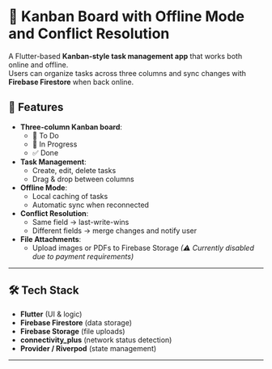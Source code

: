 # 📌 Kanban Board with Offline Mode and Conflict Resolution

A Flutter-based **Kanban-style task management app** that works both online and offline.  
Users can organize tasks across three columns and sync changes with **Firebase Firestore** when back online.

## 🚀 Features
- **Three-column Kanban board**:
  - 📝 To Do
  - 🚧 In Progress
  - ✅ Done
- **Task Management**:
  - Create, edit, delete tasks
  - Drag & drop between columns
- **Offline Mode**:
  - Local caching of tasks
  - Automatic sync when reconnected
- **Conflict Resolution**:
  - Same field → last-write-wins
  - Different fields → merge changes and notify user
- **File Attachments**:
  - Upload images or PDFs to Firebase Storage *(⚠ Currently disabled due to payment requirements)*

---

## 🛠 Tech Stack
- **Flutter** (UI & logic)
- **Firebase Firestore** (data storage)
- **Firebase Storage** (file uploads)
- **connectivity_plus** (network status detection)
- **Provider / Riverpod** (state management)

---
